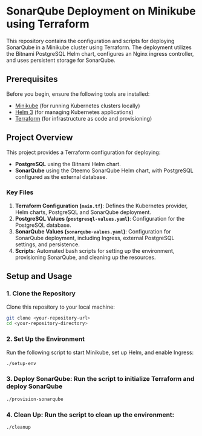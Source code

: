 # SonarQube Deployment on Minikube using Terraform

This repository contains the configuration and scripts for deploying SonarQube in a Minikube cluster using Terraform. The deployment utilizes the Bitnami PostgreSQL Helm chart, configures an Nginx ingress controller, and uses persistent storage for SonarQube.

## Prerequisites

Before you begin, ensure the following tools are installed:

- [Minikube](https://minikube.sigs.k8s.io/docs/) (for running Kubernetes clusters locally)
- [Helm 3](https://helm.sh/docs/intro/install/) (for managing Kubernetes applications)
- [Terraform](https://www.terraform.io/downloads.html) (for infrastructure as code and provisioning)

## Project Overview

This project provides a Terraform configuration for deploying:

- **PostgreSQL** using the Bitnami Helm chart.
- **SonarQube** using the Oteemo SonarQube Helm chart, with PostgreSQL configured as the external database.

### Key Files

1. **Terraform Configuration (`main.tf`)**: Defines the Kubernetes provider, Helm charts, PostgreSQL and SonarQube deployment.
2. **PostgreSQL Values (`postgresql-values.yaml`)**: Configuration for the PostgreSQL database.
3. **SonarQube Values (`sonarqube-values.yaml`)**: Configuration for SonarQube deployment, including Ingress, external PostgreSQL settings, and persistence.
4. **Scripts**: Automated bash scripts for setting up the environment, provisioning SonarQube, and cleaning up the resources.

## Setup and Usage

### 1. Clone the Repository

Clone this repository to your local machine:

```bash
git clone <your-repository-url>
cd <your-repository-directory>
```

### 2. Set Up the Environment
   Run the following script to start Minikube, set up Helm, and enable Ingress:
   ```bash
   ./setup-env
```

### 3. Deploy SonarQube: Run the script to initialize Terraform and deploy SonarQube
   ```bash
   ./provision-sonarqube
```

### 4. Clean Up: Run the script to clean up the environment:
   ```bash
   ./cleanup
```